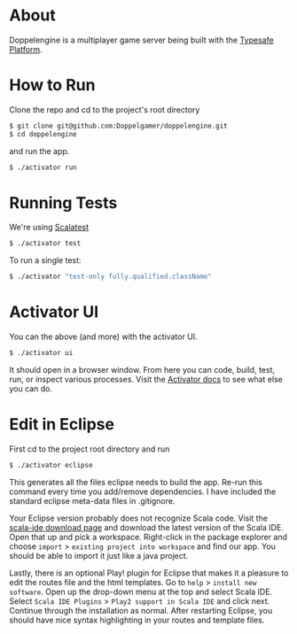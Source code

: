 # About

Doppelengine is a multiplayer game server being built with the [Typesafe Platform](http://typesafe.com/).

# How to Run

Clone the repo and cd to the project's root directory

```bash
$ git clone git@github.com:Doppelgamer/doppelengine.git
$ cd doppelengine
```

and run the app.

```bash
$ ./activator run
```

# Running Tests

We're using [Scalatest](http://www.scalatest.org/)

```bash
$ ./activator test
```

To run a single test:

```bash
$ ./activator "test-only fully.qualified.className"
```

# Activator UI

You can the above (and more) with the activator UI.

```bash
$ ./activator ui
```

It should open in a browser window. From here you can code, build, test, run, or inspect various processes. Visit the [Activator docs](https://typesafe.com/activator/docs) to see what else you can do.

# Edit in Eclipse

First cd to the project root directory and run

```bash
$ ./activator eclipse
```

This generates all the files eclipse needs to build the app. Re-run this command every time you add/remove dependencies. I have included the standard eclipse meta-data files in .gitignore.

Your Eclipse version probably does not recognize Scala code. Visit the [scala-ide download page](http://scala-ide.org/download/sdk.html) and download the latest version of the Scala IDE. Open that up and pick a workspace. Right-click in the package explorer and choose `import` > `existing project into workspace` and find our app. You should be able to import it just like a java project.

Lastly, there is an optional Play! plugin for Eclipse that makes it a pleasure to edit the routes file and the html templates. Go to `help` > `install new software`. Open up the drop-down menu at the top and select Scala IDE. Select `Scala IDE Plugins` > `Play2 support in Scala IDE` and click next. Continue through the installation as normal. After restarting Eclipse, you should have nice syntax highlighting in your routes and template files.
